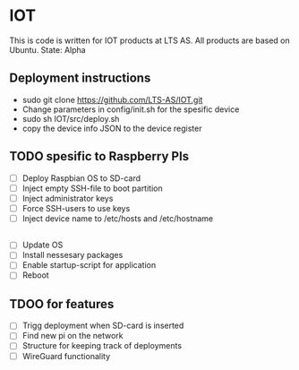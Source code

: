 # IOT
This is code is written for IOT products at LTS AS. All products are based on Ubuntu.
State: Alpha

## Deployment instructions
- sudo git clone https://github.com/LTS-AS/IOT.git
- Change parameters in config/init.sh for the spesific device
- sudo sh IOT/src/deploy.sh
- copy the device info JSON to the device register

## TODO spesific to Raspberry PIs
- [ ] Deploy Raspbian OS to SD-card
- [ ] Inject empty SSH-file to boot partition
- [ ] Inject administrator keys
- [ ] Force SSH-users to use keys
- [ ] Inject device name to /etc/hosts and /etc/hostname 

##
- [ ] Update OS
- [ ] Install nessesary packages
- [ ] Enable startup-script for application
- [ ] Reboot

## TDOO for features
- [ ] Trigg deployment when SD-card is inserted
- [ ] Find new pi on the network
- [ ] Structure for keeping track of deployments
- [ ] WireGuard functionality
